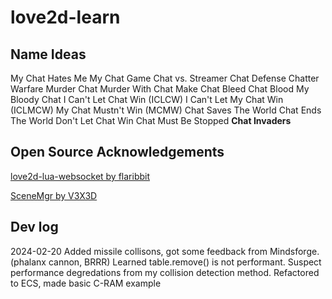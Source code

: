 # love2d-learn

## Name Ideas

My Chat Hates Me
My Chat Game
Chat vs. Streamer
Chat Defense
Chatter Warfare
Murder Chat
Murder With Chat
Make Chat Bleed
Chat Blood
My Bloody Chat
I Can't Let Chat Win (ICLCW)
I Can't Let My Chat Win (ICLMCW)
My Chat Mustn't Win (MCMW)
Chat Saves The World
Chat Ends The World
Don't Let Chat Win
Chat Must Be Stopped
**Chat Invaders**


## Open Source Acknowledgements

[love2d-lua-websocket by flaribbit](https://github.com/flaribbit/love2d-lua-websocket)

[SceneMgr by V3X3D](https://gitlab.com/V3X3D/love-libs/-/tree/master/SceneMgr)


## Dev log

2024-02-20 Added missile collisons, got some feedback from Mindsforge. (phalanx cannon, BRRR) Learned table.remove() is not performant. Suspect performance degredations from my collision detection method. Refactored to ECS, made basic C-RAM example